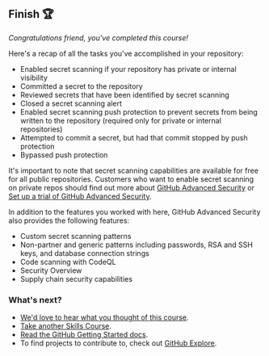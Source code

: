 ## Finish 🏆

_Congratulations friend, you've completed this course!_

Here's a recap of all the tasks you've accomplished in your repository:

- Enabled secret scanning if your repository has private or internal visibility
- Committed a secret to the repository
- Reviewed secrets that have been identified by secret scanning
- Closed a secret scanning alert
- Enabled secret scanning push protection to prevent secrets from being written to the repository (required only for private or internal repositories)
- Attempted to commit a secret, but had that commit stopped by push protection
- Bypassed push protection

It's important to note that secret scanning capabilities are available for free for all public repositories. Customers who want to enable secret scanning on private repos should find out more about [GitHub Advanced Security](https://docs.github.com/en/enterprise-cloud@latest/get-started/learning-about-github/about-github-advanced-security) or [Set up a trial of GitHub Advanced Security](https://docs.github.com/en/enterprise-cloud@latest/billing/managing-billing-for-github-advanced-security/setting-up-a-trial-of-github-advanced-security).

In addition to the features you worked with here, GitHub Advanced Security also provides the following features:

- Custom secret scanning patterns
- Non-partner and generic patterns including passwords, RSA and SSH keys, and database connection strings
- Code scanning with CodeQL
- Security Overview
- Supply chain security capabilities

### What's next?

- [We'd love to hear what you thought of this course](TBD-feedback-link).
- [Take another Skills Course](https://github.com/skills).
- [Read the GitHub Getting Started docs](https://docs.github.com/en/get-started).
- To find projects to contribute to, check out [GitHub Explore](https://github.com/explore).
